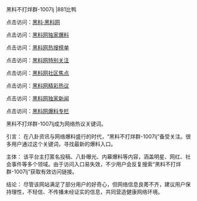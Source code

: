 黑料不打烊群-1007lj |881比鸭

点击访问：<a href="https://heiliaolvzlu3.pages.dev">黑料·黑料网</a>

点击访问：<a href="https://heiliaoyvnrda.pages.dev">黑料网独家爆料</a>

点击访问：<a href="https://heiliao9wsbg3.pages.dev">黑料网热搜榜单</a>

点击访问：<a href="https://heiliaoxrq8i9.pages.dev">黑料网特别关注</a>

点击访问：<a href="https://heiliaoryrhyu.pages.dev">黑料网社区焦点</a>

点击访问：<a href="https://heiliaoxfe5rb.pages.dev">黑料网精彩热议</a>

点击访问：<a href="https://heiliaokof3cy.pages.dev">黑料网独家新闻</a>

点击访问：<a href="https://heiliaotlyq53.pages.dev">黑料网爆料专栏</a>

黑料不打烊群-1007lj成为网络热议关键词。

引言：
在八卦资讯与网络爆料盛行的时代，“黑料不打烊群-1007lj”备受关注。很多用户通过这个关键词，寻找最新的爆料入口。

主体：
该平台主打匿名投稿、八卦曝光、内幕爆料等内容，涵盖明星、网红、社会事件等多个领域。由于访问入口易失效，不少用户会反复搜索“黑料不打烊群-1007lj”获取有效访问链接。

结论：
尽管该网站满足了部分用户的好奇心，但网络信息良莠不齐，建议用户保持理性，不轻信、不传播未经证实的信息，共同营造健康网络环境。

